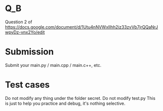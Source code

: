 # Q_B
Question 2 of https://docs.google.com/document/d/1Utu4nNVWxIIhh2iz33zvVb7jrQQaNrJwpyDz-vnx2Yo/edit
# Submission
Submit your main.py / main.cpp / main.c++, etc.
# Test cases
Do not modify any thing under the folder secret.
Do not modify test.py
This is just to help you practice and debug, it's nothing selective. 
